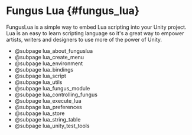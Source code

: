 # Fungus Lua {#fungus_lua}

FungusLua is a simple way to embed Lua scripting into your Unity project. Lua is an easy to learn scripting language so it's a great way to empower artists, writers and designers to use more of the power of Unity.

* @subpage lua_about_funguslua
* @subpage lua_create_menu
* @subpage lua_environment
* @subpage lua_bindings
* @subpage lua_script
* @subpage lua_utils
* @subpage lua_fungus_module
* @subpage lua_controlling_fungus
* @subpage lua_execute_lua
* @subpage lua_preferences
* @subpage lua_store
* @subpage lua_string_table
* @subpage lua_unity_test_tools
